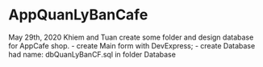 # AppQuanLyBanCafe
May 29th, 2020
Khiem and Tuan create some folder and design database for AppCafe shop.
	- create Main form with DevExpress;
	- create Database had name: dbQuanLyBanCF.sql in folder Database